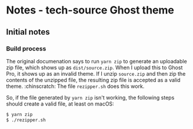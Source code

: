 Notes - tech-source Ghost theme
===

Initial notes
---

### Build process

The original documenation says to run `yarn zip` to generate an uploadable zip file, which shows up as `dist/source.zip`. When I upload this to Ghost Pro, it shows up as an invalid theme. If I unzip `source.zip` and then zip the contents of the unzipped file, the resulting zip file is accepted as a valid theme. :chinscratch: The file `rezipper.sh` does this work.

So, if the file generated by `yarn zip` isn't working, the following steps should create a valid file, at least on macOS:

```sh
$ yarn zip
$ ./rezipper.sh
```
